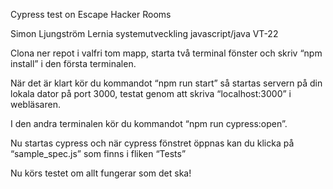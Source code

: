 Cypress test on Escape Hacker Rooms

Simon Ljungström
Lernia systemutveckling javascript/java VT-22


Clona ner repot i valfri tom mapp, starta två terminal fönster och skriv “npm install” i den första terminalen.

När det är klart kör du kommandot “npm run start” så startas servern på din lokala dator på port 3000, testat genom att skriva “localhost:3000” i webläsaren.

I den andra terminalen kör du kommandot “npm run cypress:open”.

Nu startas cypress och när cypress fönstret öppnas kan du klicka på “sample_spec.js” som finns i fliken “Tests”

Nu körs testet om allt fungerar som det ska!